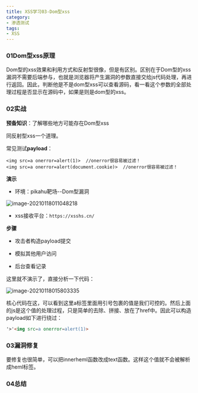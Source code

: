 ```yaml
---
title: XSS学习03-Dom型xss
category: 
- 渗透测试
tags: 
- XSS
---
```


### 01Dom型xss原理

Dom型的xss效果和利用方式和反射型很像，但是有区别。区别在于Dom型的xss漏洞不需要后端参与，也就是浏览器将产生漏洞的参数直接交给js代码处理，再进行返回。因此，判断他是不是dom型xss可以查看源码，看一看这个参数的全部处理过程是否显示在源码中，如果是则是dom型的xss。

### 02实战

**预备知识**：了解哪些地方可能存在Dom型xss

同反射型xss一个道理。

常见测试**payload**：

```
<img src=a onerror=alert(1)>  //onerror很容易被过滤！
<img src=a onerror=alert(document.cookie)>  //onerror很容易被过滤！
```

**演示**

- 环境：pikahu靶场--Dom型漏洞

![image-20210118011048218](https://cdn.jsdelivr.net/gh/John-tlh/blog/images/2020image-20210118011048218.png)

- xss接收平台：`https://xsshs.cn/`

**步骤**

- 攻击者构造payload提交

- 模拟其他用户访问

- 后台查看记录

这里就不演示了，直接分析一下代码：

![image-20210118015803335](https://cdn.jsdelivr.net/gh/John-tlh/blog/images/2020image-20210118015803335.png)

核心代码在这，可以看到这里a标签里面用引号包裹的值是我们可控的。然后上面的js是这个值的处理过程，只是简单的去除、拼接、放在了href中。因此可以构造payload如下进行绕过：

```html
'>'<img src=a onerror=alert(1)>
```

### 03漏洞修复

要修复也很简单，可以把innerheml函数改成text函数。这样这个值就不会被解析成heml标签。

### 04总结

<!-- more -->